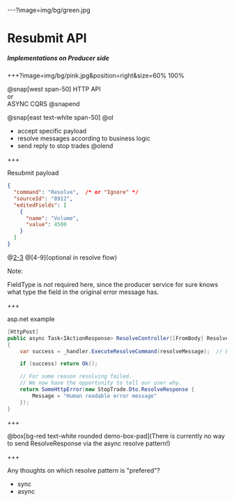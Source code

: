 ---?image=img/bg/green.jpg

# Resubmit API

##### Implementations on Producer side

+++?image=img/bg/pink.jpg&position=right&size=60% 100%

@snap[west span-50]
HTTP API
<br/>
or
<br/>
ASYNC CQRS
@snapend

@snap[east text-white span-50]
@ol
- accept specific payload
- resolve messages according to business logic
- send reply to stop trades
@olend


+++

Resubmit payload


```json
{
  "command": "Resolve",  /* or "Ignore" */
  "sourceId": "8912",
  "editedFields": [
    {
      "name": "Volume",
      "value": 4500
    }
  ]
}
```

@[2-3](required)
@[4-9](optional in resolve flow)

Note:

FieldType is _not_ required here, since the producer service
for sure knows what type the field in the original error message has.

+++

asp.net example

```cs
[HttpPost]
public async Task<IActionResponse> ResolveController([FromBody] ResolveDto resolveMessage)
{
    var success = _handler.ExecuteResolveCommand(resolveMessage);  // business logic here

    if (success) return Ok();

    // For some reason resolving failed.
    // We now have the opportunity to tell our user why.
    return SomeHttpError(new StopTrade.Dto.ResolveResponse {
        Message = "Human readable error message"
    });
}
```

+++

@box[bg-red text-white rounded demo-box-pad](There is currently no way to send ResolveResponse via the async resolve pattern!)

+++

Any thoughts on which resolve pattern is "prefered"?

- sync
- async
